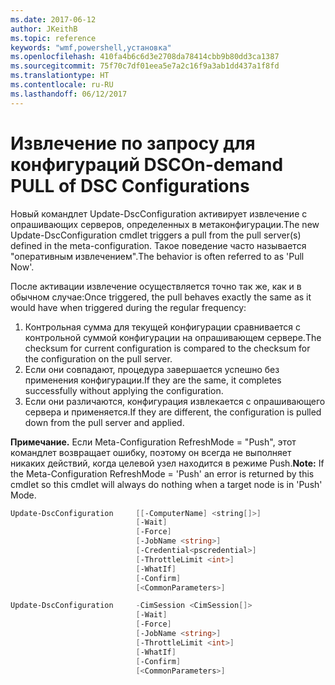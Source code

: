 ```yaml
---
ms.date: 2017-06-12
author: JKeithB
ms.topic: reference
keywords: "wmf,powershell,установка"
ms.openlocfilehash: 410fa4b6c6d3e2708da78414cbb9b80dd3ca1387
ms.sourcegitcommit: 75f70c7df01eea5e7a2c16f9a3ab1dd437a1f8fd
ms.translationtype: HT
ms.contentlocale: ru-RU
ms.lasthandoff: 06/12/2017
---
```

# <a name="on-demand-pull-of-dsc-configurations"></a><span data-ttu-id="47de5-102">Извлечение по запросу для конфигураций DSC</span><span class="sxs-lookup"><span data-stu-id="47de5-102">On-demand PULL of DSC Configurations</span></span>

<span data-ttu-id="47de5-103">Новый командлет Update-DscConfiguration активирует извлечение с опрашивающих серверов, определенных в метаконфигурации.</span><span class="sxs-lookup"><span data-stu-id="47de5-103">The new Update-DscConfiguration cmdlet triggers a pull from the pull server(s) defined in the meta-configuration.</span></span> <span data-ttu-id="47de5-104">Такое поведение часто называется "оперативным извлечением".</span><span class="sxs-lookup"><span data-stu-id="47de5-104">The behavior is often referred to as 'Pull Now'.</span></span> 


<span data-ttu-id="47de5-105">После активации извлечение осуществляется точно так же, как и в обычном случае:</span><span class="sxs-lookup"><span data-stu-id="47de5-105">Once triggered, the pull behaves exactly the same as it would have when triggered during the regular frequency:</span></span>

1. <span data-ttu-id="47de5-106">Контрольная сумма для текущей конфигурации сравнивается с контрольной суммой конфигурации на опрашивающем сервере.</span><span class="sxs-lookup"><span data-stu-id="47de5-106">The checksum for current configuration is compared to the checksum for the configuration on the pull server.</span></span> 
2. <span data-ttu-id="47de5-107">Если они совпадают, процедура завершается успешно без применения конфигурации.</span><span class="sxs-lookup"><span data-stu-id="47de5-107">If they are the same, it completes successfully without applying the configuration.</span></span> 
3. <span data-ttu-id="47de5-108">Если они различаются, конфигурация извлекается с опрашивающего сервера и применяется.</span><span class="sxs-lookup"><span data-stu-id="47de5-108">If they are different, the configuration is pulled down from the pull server and applied.</span></span>

<span data-ttu-id="47de5-109">**Примечание.** Если Meta-Configuration RefreshMode = "Push", этот командлет возвращает ошибку, поэтому он всегда не выполняет никаких действий, когда целевой узел находится в режиме Push.</span><span class="sxs-lookup"><span data-stu-id="47de5-109">**Note:** If the Meta-Configuration RefreshMode = 'Push' an error is returned by this cmdlet so this cmdlet will always do nothing when a target node is in 'Push' Mode.</span></span>

```PowerShell
Update-DscConfiguration     [[-ComputerName] <string[]>] 
                            [-Wait]
                            [-Force] 
                            [-JobName <string>] 
                            [-Credential<pscredential>] 
                            [-ThrottleLimit <int>] 
                            [-WhatIf] 
                            [-Confirm] 
                            [<CommonParameters>]

Update-DscConfiguration     -CimSession <CimSession[]> 
                            [-Wait] 
                            [-Force] 
                            [-JobName <string>] 
                            [-ThrottleLimit <int>]
                            [-WhatIf] 
                            [-Confirm] 
                            [<CommonParameters>]
```

